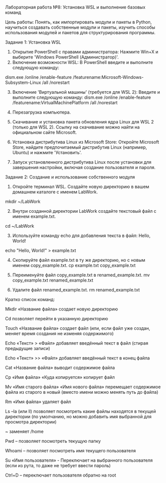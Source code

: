 Лабораторная работа №8:  Установка WSL и выполнение базовых команд

Цель работы: Понять, как импортировать модули и пакеты в Python, научиться создавать собственные модули и пакеты, изучить способы использования модулей и пакетов для структурирования программы.


Задание 1:  Установка WSL

1.	Открытие PowerShell с правами администратора: Нажмите Win+X и выберите 'Windows PowerShell (Администратор)'.
2.	Включение возможности WSL: В PowerShell введите и выполните следующую команду:

dism.exe /online /enable-feature /featurename:Microsoft-Windows-Subsystem-Linux /all /norestart

3.	Включение 'Виртуальной машины' (требуется для WSL 2): Введите и выполните следующую команду:
dism.exe /online /enable-feature /featurename:VirtualMachinePlatform /all /norestart

4.	Перезагрузка компьютера.
5.	Скачивание и установка пакета обновления ядра Linux для WSL 2 (только для WSL 2). Ссылку на скачивание можно найти на официальном сайте Microsoft.
6.	Установка дистрибутива Linux из Microsoft Store: Откройте Microsoft Store, найдите предпочитаемый дистрибутив Linux (например, Ubuntu) и нажмите 'Установить'.
7.	Запуск установленного дистрибутива Linux после установки для завершения настройки, включая создание пользователя и пароля.


Задание 2: Создание и использование собственного модуля

1.	Откройте терминал WSL. Создайте новую директорию в вашем домашнем каталоге с именем LabWork.

mkdir ~/LabWork

2.	Внутри созданной директории LabWork создайте текстовый файл с именем example.txt.

cd ~/LabWork

3.	Используйте команду echo для добавления текста в файл: Hello, World!

echo "Hello, World!" > example.txt

4.	Скопируйте файл example.txt в ту же директорию, но с новым именем copy_example.txt.
cp example.txt copy_example.txt

5.	Переименуйте файл copy_example.txt в renamed_example.txt.
mv copy_example.txt renamed_example.txt

6.	Удалите файл renamed_example.txt.
rm renamed_example.txt

Кратко список команд:		

Mkdir «Название файла» создает новую директорию

Cd позволяет перейти в указанную директорию 

Touch «Название файла» создает файл (или, если файл уже создан, меняет время создания не изменяя содержимого)

Echo «Текст» > «Файл» добавляет введённый текст в файл (стирая предыдущие записи)

Echo «Текст» >> «Файл» добавляет введённый текст в конец файла

Cat «Название файла» выводит содержимое файла 

Cp «Имя файла» «Куда копируется» копирует файл

Mv «Имя старого файла» «Имя нового файла» перемещает содержимое файла из старого в новый (вместо имени можно менять путь до файла)

Rm «Имя файла» удаляет файл 

Ls  –la (или ll) позволяет посмотреть какие файлы находятся в текущей директории (по умолчанию, но можно добавить имя выбранной для просмотра директории)

~ заменяет /home

Pwd – позволяет посмотреть текущую папку

Whoami – позволяет посмотреть имя текущего пользователя

Su «Имя пользователя» - Переключает на выбранного пользователя (если из рута, то даже не требует ввести пароль)

Ctrl+D – переключает пользователя обратно на root 


